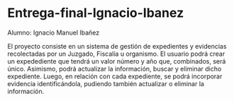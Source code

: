 # Entrega-final-Ignacio-Ibanez

Alumno: Ignacio Manuel Ibañez

El proyecto consiste en un sistema de gestión de expedientes y evidencias recolectadas por un Juzgado, Fiscalía u organismo. El usuario podrá crear un expedediente que tendrá un valor número y año que, combinados, será único. Asimismo, podrá actualizar la información, buscar y eliminar dicho expediente. Luego, en relación con cada expediente, se podrá incorporar evidencia identificándola, pudiendo también actualizar o eliminar la información.
